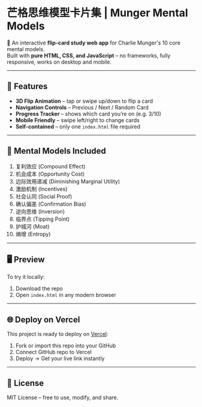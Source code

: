 # 芒格思维模型卡片集 | Munger Mental Models

🎴 An interactive **flip-card study web app** for Charlie Munger's 10 core mental models.  
Built with **pure HTML, CSS, and JavaScript** – no frameworks, fully responsive, works on desktop and mobile.  

---

## 🚀 Features
- **3D Flip Animation** – tap or swipe up/down to flip a card  
- **Navigation Controls** – Previous / Next / Random Card  
- **Progress Tracker** – shows which card you’re on (e.g. 3/10)  
- **Mobile Friendly** – swipe left/right to change cards  
- **Self-contained** – only one `index.html` file required  

---

## 📖 Mental Models Included
1. 复利效应 (Compound Effect)  
2. 机会成本 (Opportunity Cost)  
3. 边际效用递减 (Diminishing Marginal Utility)  
4. 激励机制 (Incentives)  
5. 社会认同 (Social Proof)  
6. 确认偏差 (Confirmation Bias)  
7. 逆向思维 (Inversion)  
8. 临界点 (Tipping Point)  
9. 护城河 (Moat)  
10. 熵增 (Entropy)  

---

## 🖥️ Preview
To try it locally:  
1. Download the repo  
2. Open `index.html` in any modern browser  

---

## 🌐 Deploy on Vercel
This project is ready to deploy on [Vercel](https://vercel.com/):  
1. Fork or import this repo into your GitHub  
2. Connect GitHub repo to Vercel  
3. Deploy → Get your live link instantly  

---

## 📜 License
MIT License – free to use, modify, and share.  

